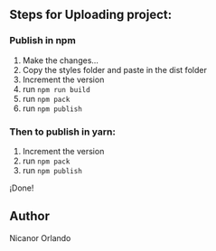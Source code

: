 ## Steps for Uploading project:

### Publish in npm

1. Make the changes...
2. Copy the styles folder and paste in the dist folder
3. Increment the version
4. run `npm run build`
5. run `npm pack`
6. run `npm publish`

### Then to publish in yarn:

1. Increment the version
2. run `npm pack`
3. run `npm publish`

¡Done!

## Author

Nicanor Orlando
